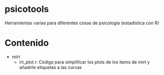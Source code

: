 # psicotools
Herramientas varias para diferentes cosas de psicología (estadística con R)

# Contenido

- mirt
  + irt_plot.r: Código para simplificar los plots de los items de mirt y añadirle etiquetas a las curvas
